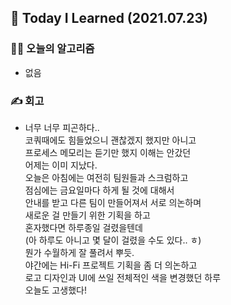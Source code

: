 ## 🚀 Today I Learned (2021.07.23)

### **👨‍💻 오늘의 알고리즘**

-   없음

### **✍️ 회고**

-   너무 너무 피곤하다..  
    코쿼때에도 힘들었으니 괜찮겠지 했지만 아니고  
    프로세스 메모리는 듣기만 했지 이해는 안갔던  
    어제는 이미 지났다.  
    오늘은 아침에는 여전히 팀원들과 스크럼하고  
    점심에는 금요일마다 하게 될 것에 대해서  
    안내를 받고 다른 팀이 만들어져서 서로 의논하며  
    새로운 걸 만들기 위한 기획을 하고  
    혼자했다면 하루종일 걸렸을텐데  
    (아 하루도 아니고 몇 달이 걸렸을 수도 있다.. ㅎ)  
    뭔가 수월하게 잘 풀려서 뿌듯.  
    야간에는 Hi-Fi 프로젝트 기획을 좀 더 의논하고  
    로고 디자인과 UI에 쓰일 전체적인 색을 변경했던 하루  
    오늘도 고생했다!
